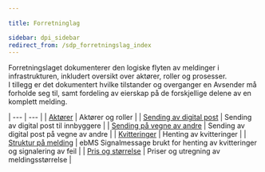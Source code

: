 ```yaml
---
 
title: Forretninglag  

sidebar: dpi_sidebar
redirect_from: /sdp_forretningslag_index
---
```


Forretningslaget dokumenterer den logiske flyten av meldinger i
infrastrukturen, inkludert oversikt over aktører, roller og prosesser.  
I tillegg er det dokumentert hvilke tilstander og overganger en Avsender
må forholde seg til, samt fordeling av eierskap på de forskjellige
delene av en komplett melding.

| --- | --- |
| [Aktører]({{site.baseurl}}/resources/begrep/sikkerDigitalPost/forretningslag/Aktorer)                                   | Aktører og roller                                                           |
| [Sending av digital post]({{site.baseurl}}/resources/begrep/sikkerDigitalPost/forretningslag/forretningsprosess)        | Sending av digital post til innbyggere                                      |
| [Sending på vegne av andre]({{site.baseurl}}/resources/begrep/sikkerDigitalPost/forretningslag/send_paa_vegne_av_andre) | Sending av digital post på vegne av andre                                   |
| [Kvitteringer]({{site.baseurl}}/resources/begrep/sikkerDigitalPost/forretningslag/forretningsprosess_kvittering)        | Henting av kvitteringer                                                     |
| [Struktur på melding]({{site.baseurl}}/resources/begrep/sikkerDigitalPost/forretningslag/meldingsformat)                | ebMS Signalmessage brukt for henting av kvitteringer og signalering av feil |
| [Pris og størrelse]({{site.baseurl}}/resources/begrep/sikkerDigitalPost/forretningslag/meldingsstorrelse)               | Priser og utregning av meldingsstørrelse                                    |
